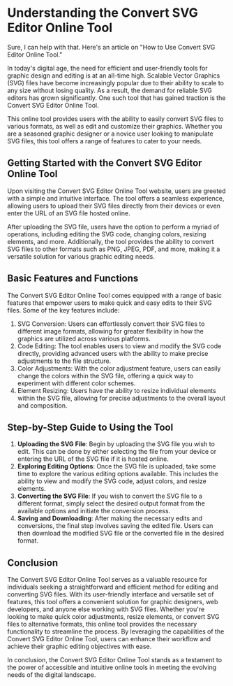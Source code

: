 Understanding the Convert SVG Editor Online Tool
================================================

Sure, I can help with that. Here's an article on "How to Use Convert SVG Editor Online Tool."

In today's digital age, the need for efficient and user-friendly tools for graphic design and editing is at an all-time high. Scalable Vector Graphics (SVG) files have become increasingly popular due to their ability to scale to any size without losing quality. As a result, the demand for reliable SVG editors has grown significantly. One such tool that has gained traction is the Convert SVG Editor Online Tool.

This online tool provides users with the ability to easily convert SVG files to various formats, as well as edit and customize their graphics. Whether you are a seasoned graphic designer or a novice user looking to manipulate SVG files, this tool offers a range of features to cater to your needs.

Getting Started with the Convert SVG Editor Online Tool
-------------------------------------------------------

Upon visiting the Convert SVG Editor Online Tool website, users are greeted with a simple and intuitive interface. The tool offers a seamless experience, allowing users to upload their SVG files directly from their devices or even enter the URL of an SVG file hosted online.

After uploading the SVG file, users have the option to perform a myriad of operations, including editing the SVG code, changing colors, resizing elements, and more. Additionally, the tool provides the ability to convert SVG files to other formats such as PNG, JPEG, PDF, and more, making it a versatile solution for various graphic editing needs.

Basic Features and Functions
----------------------------

The Convert SVG Editor Online Tool comes equipped with a range of basic features that empower users to make quick and easy edits to their SVG files. Some of the key features include:

1. SVG Conversion: Users can effortlessly convert their SVG files to different image formats, allowing for greater flexibility in how the graphics are utilized across various platforms.
2. Code Editing: The tool enables users to view and modify the SVG code directly, providing advanced users with the ability to make precise adjustments to the file structure.
3. Color Adjustments: With the color adjustment feature, users can easily change the colors within the SVG file, offering a quick way to experiment with different color schemes.
4. Element Resizing: Users have the ability to resize individual elements within the SVG file, allowing for precise adjustments to the overall layout and composition.

Step-by-Step Guide to Using the Tool
------------------------------------

1. **Uploading the SVG File**: Begin by uploading the SVG file you wish to edit. This can be done by either selecting the file from your device or entering the URL of the SVG file if it is hosted online.
2. **Exploring Editing Options**: Once the SVG file is uploaded, take some time to explore the various editing options available. This includes the ability to view and modify the SVG code, adjust colors, and resize elements.
3. **Converting the SVG File**: If you wish to convert the SVG file to a different format, simply select the desired output format from the available options and initiate the conversion process.
4. **Saving and Downloading**: After making the necessary edits and conversions, the final step involves saving the edited file. Users can then download the modified SVG file or the converted file in the desired format.

Conclusion
----------

The Convert SVG Editor Online Tool serves as a valuable resource for individuals seeking a straightforward and efficient method for editing and converting SVG files. With its user-friendly interface and versatile set of features, this tool offers a convenient solution for graphic designers, web developers, and anyone else working with SVG files. Whether you're looking to make quick color adjustments, resize elements, or convert SVG files to alternative formats, this online tool provides the necessary functionality to streamline the process. By leveraging the capabilities of the Convert SVG Editor Online Tool, users can enhance their workflow and achieve their graphic editing objectives with ease.

In conclusion, the Convert SVG Editor Online Tool stands as a testament to the power of accessible and intuitive online tools in meeting the evolving needs of the digital landscape.